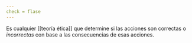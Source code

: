 ```yaml
--- 
check = flase
---
```


Es cualquier [[teoría ética]] que determine si las acciones son correctas o *incorrectas* con base a las consecuencias de esas acciones.

